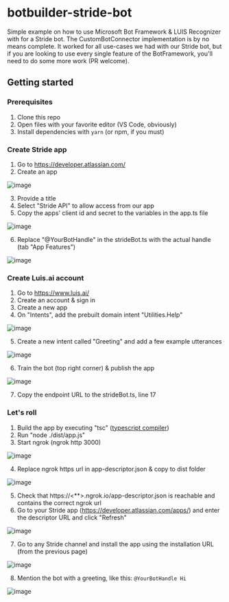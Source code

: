 # botbuilder-stride-bot
Simple example on how to use Microsoft Bot Framework &amp; LUIS Recognizer with for a Stride bot. The CustomBotConnector implementation is by no means complete. It worked for all use-cases we had with our Stride bot, but if you are looking to use every single feature of the BotFramework, you'll need to do some more work (PR welcome).

## Getting started

### Prerequisites

1. Clone this repo
2. Open files with your favorite editor (VS Code, obviously)
3. Install dependencies with ```yarn``` (or npm, if you must)

### Create Stride app

1. Go to https://developer.atlassian.com/
2. Create an app

![image](https://user-images.githubusercontent.com/2111803/38095231-3b0a7cce-3370-11e8-858d-dd99b0582642.png)

3. Provide a title
4. Select "Stride API" to allow access from our app 
5. Copy the apps' client id and secret to the variables in the app.ts file

![image](https://user-images.githubusercontent.com/2111803/38095350-93618908-3370-11e8-99cd-234e6676affb.png)

6. Replace "@YourBotHandle" in the strideBot.ts with the actual handle (tab "App Features")

![image](https://user-images.githubusercontent.com/2111803/38095490-e4ec3dea-3370-11e8-8ede-3c1cf50e1261.png)

### Create Luis.ai account

1. Go to https://www.luis.ai/
2. Create an account & sign in
3. Create a new app
4. On "Intents", add the prebuilt domain intent "Utilities.Help"

![image](https://user-images.githubusercontent.com/2111803/38095577-1606b19e-3371-11e8-8200-6e21de5157c6.png)

5. Create a new intent called "Greeting" and add a few example utterances 

![image](https://user-images.githubusercontent.com/2111803/38095641-3fa07238-3371-11e8-9002-0208d93c6950.png)

6. Train the bot (top right corner) & publish the app

![image](https://user-images.githubusercontent.com/2111803/38095744-72967cbe-3371-11e8-9507-d13873d0bd24.png)

7. Copy the endpoint URL to the strideBot.ts, line 17

### Let's roll

1. Build the app by executing "tsc" ([typescript compiler](http://www.typescriptlang.org/))
2. Run "node ./dist/app.js"
3. Start ngrok (ngrok http 3000)

![image](https://user-images.githubusercontent.com/2111803/38095801-944c9be0-3371-11e8-9291-5b82b2387232.png)

4. Replace ngrok https url in app-descriptor.json & copy to dist folder

![image](https://user-images.githubusercontent.com/2111803/38095866-c064ea0c-3371-11e8-8b46-874a533c1f52.png)

5. Check that https://<**>.ngrok.io/app-descriptor.json is reachable and contains the correct ngrok url
6. Go to your Stride app (https://developer.atlassian.com/apps/) and enter the descriptor URL and click "Refresh"

![image](https://user-images.githubusercontent.com/2111803/38095895-d340614c-3371-11e8-8239-b6d731bd730b.png)

7. Go to any Stride channel and install the app using the installation URL (from the previous page)

![image](https://user-images.githubusercontent.com/2111803/38095975-021bef4a-3372-11e8-9cf7-e7ed77f33b29.png)

8. Mention the bot with a greeting, like this:
   ```@YourBotHandle Hi```
   
![image](https://user-images.githubusercontent.com/2111803/38096004-18d180c4-3372-11e8-9c12-5bfc1b7a4743.png)
